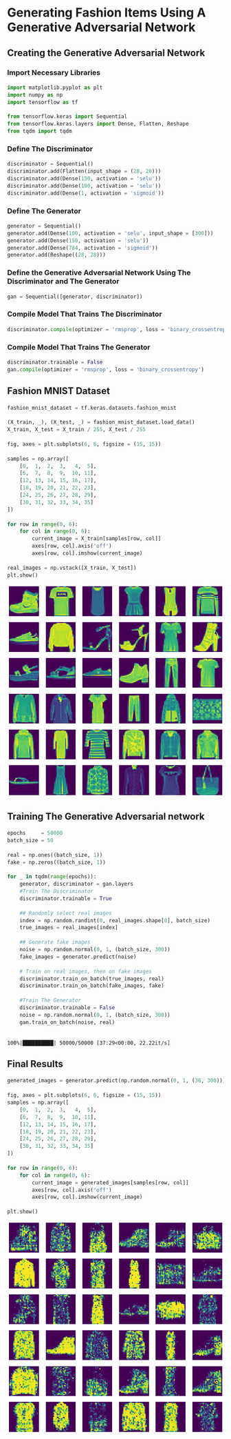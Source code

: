# Generating Fashion Items Using A Generative Adversarial Network

## Creating the Generative Adversarial Network

### Import Necessary Libraries


```python
import matplotlib.pyplot as plt
import numpy as np
import tensorflow as tf

from tensorflow.keras import Sequential
from tensorflow.keras.layers import Dense, Flatten, Reshape
from tqdm import tqdm
```

### Define The Discriminator


```python
discriminator = Sequential()
discriminator.add(Flatten(input_shape = (28, 28)))
discriminator.add(Dense(150, activation = 'selu'))
discriminator.add(Dense(100, activation = 'selu'))
discriminator.add(Dense(1, activation = 'sigmoid'))
```

### Define The Generator


```python
generator = Sequential()
generator.add(Dense(100, activation = 'selu', input_shape = [300]))
generator.add(Dense(150, activation = 'selu'))
generator.add(Dense(784, activation = 'sigmoid'))
generator.add(Reshape((28, 28)))
```

### Define the Generative Adversarial Network Using The Discriminator and The Generator


```python
gan = Sequential([generator, discriminator])
```

### Compile Model That Trains The Discriminator


```python
discriminator.compile(optimizer = 'rmsprop', loss = 'binary_crossentropy')
```

### Compile Model That Trains The Generator


```python
discriminator.trainable = False
gan.compile(optimizer = 'rmsprop', loss = 'binary_crossentropy')
```

## Fashion MNIST Dataset


```python
fashion_mnist_dataset = tf.keras.datasets.fashion_mnist

(X_train, _), (X_test, _) = fashion_mnist_dataset.load_data()
X_train, X_test = X_train / 255, X_test / 255

fig, axes = plt.subplots(6, 6, figsize = (15, 15))

samples = np.array([
    [0,  1,  2,  3,   4,  5],
    [6,  7,  8,  9,  10, 11],
    [12, 13, 14, 15, 16, 17],
    [18, 19, 20, 21, 22, 23],
    [24, 25, 26, 27, 28, 29],
    [30, 31, 32, 33, 34, 35]
])

for row in range(0, 6):
    for col in range(0, 6):
        current_image = X_train[samples[row, col]]
        axes[row, col].axis('off')
        axes[row, col].imshow(current_image)

real_images = np.vstack([X_train, X_test])
plt.show()
```


![png](output_15_0.png)


## Training The Generative Adversarial network


```python
epochs     = 50000
batch_size = 50

real = np.ones((batch_size, 1))
fake = np.zeros((batch_size, 1))

for _ in tqdm(range(epochs)):
    generator, discriminator = gan.layers
    #Train The Discriminator
    discriminator.trainable = True
    
    ## Randomly select real images
    index = np.random.randint(0, real_images.shape[0], batch_size)
    true_images = real_images[index]
    
    ## Generate fake images
    noise = np.random.normal(0, 1, (batch_size, 300))
    fake_images = generator.predict(noise)
    
    # Train on real images, then on fake images
    discriminator.train_on_batch(true_images, real)
    discriminator.train_on_batch(fake_images, fake)
    
    #Train The Generator
    discriminator.trainable = False
    noise = np.random.normal(0, 1, (batch_size, 300))
    gan.train_on_batch(noise, real)
    
```

    100%|██████████| 50000/50000 [37:29<00:00, 22.22it/s]  


## Final Results


```python
generated_images = generator.predict(np.random.normal(0, 1, (36, 300)))

fig, axes = plt.subplots(6, 6, figsize = (15, 15))
samples = np.array([
    [0,  1,  2,  3,   4,  5],
    [6,  7,  8,  9,  10, 11],
    [12, 13, 14, 15, 16, 17],
    [18, 19, 20, 21, 22, 23],
    [24, 25, 26, 27, 28, 29],
    [30, 31, 32, 33, 34, 35]
])

for row in range(0, 6):
    for col in range(0, 6):
        current_image = generated_images[samples[row, col]]
        axes[row, col].axis('off')
        axes[row, col].imshow(current_image)

plt.show()
```


![png](output_19_0.png)

